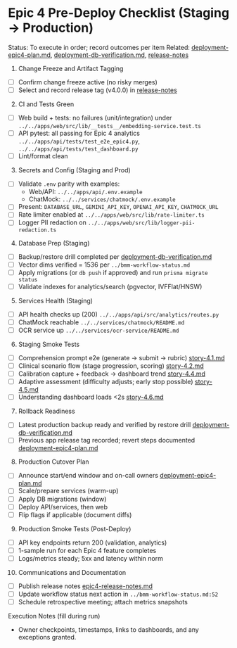 # Epic 4 Pre-Deploy Checklist (Staging → Production)

Status: To execute in order; record outcomes per item
Related: [deployment-epic4-plan.md](./deployment-epic4-plan.md), [deployment-db-verification.md](./deployment-db-verification.md), [release-notes](../deprecated/2025-10/epics/epic-4/release-notes.md)

1. Change Freeze and Artifact Tagging
- [ ] Confirm change freeze active (no risky merges)
- [ ] Select and record release tag (v4.0.0) in [release-notes](../deprecated/2025-10/epics/epic-4/release-notes.md)

2. CI and Tests Green
- [ ] Web build + tests: no failures (unit/integration) under `../../apps/web/src/lib/__tests__/embedding-service.test.ts`
- [ ] API pytest: all passing for Epic 4 analytics `../../apps/api/tests/test_e2e_epic4.py`, `../../apps/api/tests/test_dashboard.py`
- [ ] Lint/format clean

3. Secrets and Config (Staging and Prod)
- [ ] Validate `.env` parity with examples:
  - Web/API: `../../apps/api/.env.example`
  - ChatMock: `../../services/chatmock/.env.example`
- [ ] Present: `DATABASE_URL`, `GEMINI_API_KEY`, `OPENAI_API_KEY`, `CHATMOCK_URL`
- [ ] Rate limiter enabled at `../../apps/web/src/lib/rate-limiter.ts`
- [ ] Logger PII redaction on `../../apps/web/src/lib/logger-pii-redaction.ts`

4. Database Prep (Staging)
- [ ] Backup/restore drill completed per [deployment-db-verification.md](./deployment-db-verification.md)
- [ ] Vector dims verified = 1536 per `../bmm-workflow-status.md`
- [ ] Apply migrations (or `db push` if approved) and run `prisma migrate status`
- [ ] Validate indexes for analytics/search (pgvector, IVFFlat/HNSW)

5. Services Health (Staging)
- [ ] API health checks up (200) `../../apps/api/src/analytics/routes.py`
- [ ] ChatMock reachable `../../services/chatmock/README.md`
- [ ] OCR service up `../../services/ocr-service/README.md`

6. Staging Smoke Tests
- [ ] Comprehension prompt e2e (generate → submit → rubric) [story-4.1.md](../stories/story-4.1.md)
- [ ] Clinical scenario flow (stage progression, scoring) [story-4.2.md](../stories/story-4.2.md)
- [ ] Calibration capture + feedback → dashboard trend [story-4.4.md](../stories/story-4.4.md)
- [ ] Adaptive assessment (difficulty adjusts; early stop possible) [story-4.5.md](../stories/story-4.5.md)
- [ ] Understanding dashboard loads <2s [story-4.6.md](../stories/story-4.6.md)

7. Rollback Readiness
- [ ] Latest production backup ready and verified by restore drill [deployment-db-verification.md](./deployment-db-verification.md)
- [ ] Previous app release tag recorded; revert steps documented [deployment-epic4-plan.md](./deployment-epic4-plan.md)

8. Production Cutover Plan
- [ ] Announce start/end window and on-call owners [deployment-epic4-plan.md](./deployment-epic4-plan.md)
- [ ] Scale/prepare services (warm-up)
- [ ] Apply DB migrations (window)
- [ ] Deploy API/services, then web
- [ ] Flip flags if applicable (document diffs)

9. Production Smoke Tests (Post-Deploy)
- [ ] API key endpoints return 200 (validation, analytics)
- [ ] 1-sample run for each Epic 4 feature completes
- [ ] Logs/metrics steady; 5xx and latency within norm

10. Communications and Documentation
- [ ] Publish release notes [epic4-release-notes.md](../releases/epic4-release-notes.md:1)
- [ ] Update workflow status next action in `../bmm-workflow-status.md:52`
- [ ] Schedule retrospective meeting; attach metrics snapshots

Execution Notes (fill during run)
- Owner checkpoints, timestamps, links to dashboards, and any exceptions granted.
